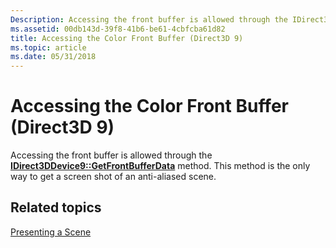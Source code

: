 ```yaml
---
Description: Accessing the front buffer is allowed through the IDirect3DDevice9::GetFrontBufferData method. This method is the only way to get a screen shot of an anti-aliased scene.
ms.assetid: 00db143d-39f8-41b6-be61-4cbfcba61d82
title: Accessing the Color Front Buffer (Direct3D 9)
ms.topic: article
ms.date: 05/31/2018
---
```


# Accessing the Color Front Buffer (Direct3D 9)

Accessing the front buffer is allowed through the [**IDirect3DDevice9::GetFrontBufferData**](https://msdn.microsoft.com/library/Bb174388(v=VS.85).aspx) method. This method is the only way to get a screen shot of an anti-aliased scene.

## Related topics

<dl> <dt>

[Presenting a Scene](presenting-a-scene.md)
</dt> </dl>

 

 



